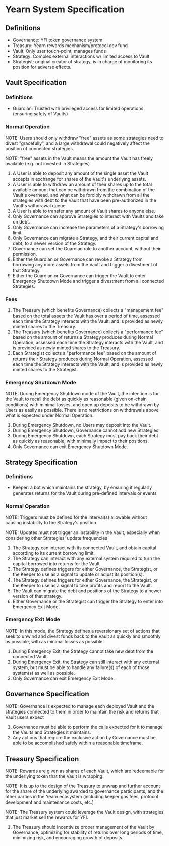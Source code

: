 # Yearn System Specification

## Definitions

- Governance: YFI token governance system
- Treasury: Yearn rewards mechanism/protocol dev fund
- Vault: Only user touch-point, manages funds
- Strategy: Complex external interactions w/ limited access to Vault
- Strategist: original creator of strategy, is in charge of monitoring its position for adverse effects.

## Vault Specification

### Definitions

- Guardian: Trusted with privileged access for limited operations (ensuring safety of Vaults)

### Normal Operation

NOTE: Users should only withdraw "free" assets as some strategies need to divest "gracefully", and a large withdrawal could negatively affect the position of connected strategies.

NOTE: "free" assets in the Vault means the amount the Vault has freely available (e.g. not invested in Strategies)

1. A User is able to deposit any amount of the single asset the Vault accepts in exchange for shares of the Vault's underlying assets.
1. A User is able to withdraw an amount of their shares up to the total available amount that can be withdrawn from the combination of the Vault's overhead, and what can be forcibly withdrawn from all the strategies with debt to the Vault that have been pre-authorized in the Vault's withdrawal queue.
1. A User is able to transfer any amount of Vault shares to anyone else.
1. Only Governance can approve Strategies to interact with Vaults and take on debt.
1. Only Governance can increase the parameters of a Strategy's borrowing limit.
1. Only Governance can migrate a Strategy, and their current capital and debt, to a newer version of the Strategy.
1. Governance can set the Guardian role to another account, without their permission.
1. Either the Guardian or Governance can revoke a Strategy from borrowing any more assets from the Vault and trigger a divestment of that Strategy.
1. Either the Guardian or Governance can trigger the Vault to enter Emergency Shutdown Mode and trigger a divestment from all connected Strategies.

### Fees

1. The Treasury (which benefits Governance) collects a "management fee" based on the total assets the Vault has over a period of time, assessed each time the Strategy interacts with the Vault, and is provided as newly minted shares to the Treasury.
1. The Treasury (which benefits Governance) collects a "performance fee" based on the amount of returns a Strategy produces during Normal Operation, assessed each time the Strategy interacts with the Vault, and is provided as newly minted shares to the Treasury.
1. Each Strategist collects a "performance fee" based on the amount of returns their Strategy produces during Normal Operation, assessed each time the Strategy interacts with the Vault, and is provided as newly minted shares to the Strategist.

### Emergency Shutdown Mode

NOTE: During Emergency Shutdown mode of the Vault, the intention is for the Vault to recall the debt as quickly as reasonable (given on-chain conditions) with minimal losses, and open up deposits to be withdrawn by Users as easily as possible. There is no restrictions on withdrawals above what is expected under Normal Operation.

1. During Emergency Shutdown, no Users may deposit into the Vault.
1. During Emergency Shutdown, Governance cannot add new Strategies.
1. During Emergency Shutdown, each Strategy must pay back their debt as quickly as reasonable, with minimally impact to their positions.
1. Only Governance can exit Emergency Shutdown Mode.

## Strategy Specification

### Definitions

- Keeper: a bot which maintains the strategy, by ensuring it regularly generates returns for the Vault during pre-defined intervals or events

### Normal Operation

NOTE: Triggers must be defined for the interval(s) allowable without causing instability to the Strategy's position

NOTE: Updates must not trigger an instability in the Vault, especially when considering other Strategies' update frequencies

1. The Strategy can interact with its connected Vault, and obtain capital according to its current borrowing limit.
1. The Strategy can interact with any external system required to turn the capital borrowed into returns for the Vault
1. The Strategy defines triggers for either Governance, the Strategist, or the Keeper to use as a signal to update or adjust its position(s).
1. The Strategy defines triggers for either Governance, the Strategist, or the Keeper to use as a signal to take profits and report to the Vault.
1. The Vault can migrate the debt and positions of the Strategy to a newer version of that strategy.
1. Either Governance or the Strategist can trigger the Strategy to enter into Emergency Exit Mode.

### Emergency Exit Mode

NOTE: In this mode, the Strategy defines a reversionary set of actions that seek to unwind and divest funds back to the Vault as quickly and smoothly as possible, with as minimal losses as possible.

1. During Emergency Exit, the Strategy cannot take new debt from the connected Vault.
1. During Emergency Exit, the Strategy can still interact with any external system, but must be able to handle any failure(s) of each of those system(s) as well as possible.
1. Only Governance can exit Emergency Exit Mode.

## Governance Specification

NOTE: Governance is expected to manage each deployed Vault and the strategies connected to them in order to maintain the risk and returns that Vault users expect

1. Governance must be able to perform the calls expected for it to manage the Vaults and Strategies it maintains.
1. Any actions that require the exclusive action by Governance must be able to be accomplished safely within a reasonable timeframe.

## Treasury Specification

NOTE: Rewards are given as shares of each Vault, which are redeemable for the underlying token that the Vault is wrapping.

NOTE: It is up to the design of the Treasury to unwrap and further account for the share of the underlying awarded to governance participants, and the other parties in the Yearn ecosystem (including keeper gas fees, protocol development and maintenance costs, etc.)

NOTE: The Treasury system could leverage the Vault design, with strategies that just market sell the rewards for YFI.

1. The Treasury should incentivize proper management of the Vault by Governance, optimizing for stability of returns over long periods of time, minimizing risk, and encouraging growth of deposits.
